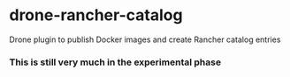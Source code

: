# drone-rancher-catalog
Drone plugin to publish Docker images and create Rancher catalog entries

### This is still very much in the experimental phase
